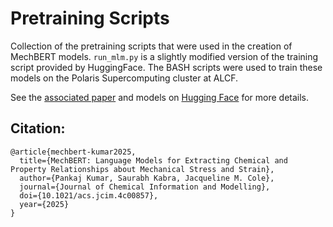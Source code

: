 # Pretraining Scripts
Collection of the pretraining scripts that were used in the creation of MechBERT models. `run_mlm.py` is a slightly modified version of the training script provided by HuggingFace. The BASH scripts were used to train these models on the Polaris Supercomputing cluster at ALCF.

See the [associated paper](https://doi.org/10.1021/acs.jcim.4c00857) and models on [Hugging Face](https://huggingface.co/collections/CambridgeMolecularEngineering/mechbert-models-finetuned-on-squad-6798c159d114188bfe65fb96) for more details.



## Citation:
```
@article{mechbert-kumar2025,
  title={MechBERT: Language Models for Extracting Chemical and Property Relationships about Mechanical Stress and Strain},
  author={Pankaj Kumar, Saurabh Kabra, Jacqueline M. Cole},
  journal={Journal of Chemical Information and Modelling},
  doi={10.1021/acs.jcim.4c00857},
  year={2025}
}